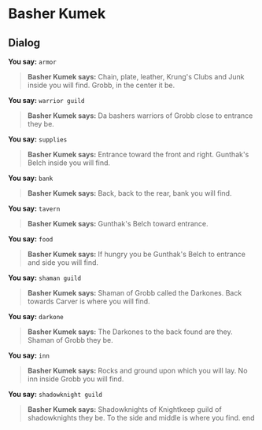 # Basher Kumek
## Dialog

**You say:** `armor`



>**Basher Kumek says:** Chain, plate, leather, Krung's Clubs and Junk inside you will find.  Grobb, in the center it be.

**You say:** `warrior guild`



>**Basher Kumek says:** Da bashers warriors of Grobb close to entrance they be.

**You say:** `supplies`



>**Basher Kumek says:** Entrance toward the front and right.  Gunthak's Belch inside you will find.

**You say:** `bank`



>**Basher Kumek says:** Back, back to the rear, bank you will find.

**You say:** `tavern`



>**Basher Kumek says:** Gunthak's Belch toward entrance.

**You say:** `food`



>**Basher Kumek says:** If hungry you be Gunthak's Belch to entrance and side you will find.

**You say:** `shaman guild`



>**Basher Kumek says:** Shaman of Grobb called the Darkones.  Back towards Carver is where you will find.

**You say:** `darkone`



>**Basher Kumek says:** The Darkones to the back found are they.  Shaman of Grobb they be.

**You say:** `inn`



>**Basher Kumek says:** Rocks and ground upon which you will lay.  No inn inside Grobb you will find.

**You say:** `shadowknight guild`



>**Basher Kumek says:** Shadowknights of Knightkeep guild of shadowknights they be.  To the side and middle is where you find.
end